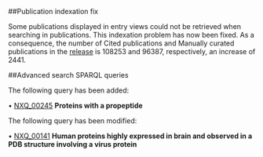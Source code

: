 ##Publication indexation fix

Some publications displayed in entry views could not be retrieved when searching in publications. This indexation problem has now been fixed. As a consequence, the number of Cited publications and Manually curated publications in the [release](../about/statistics) is 108253 and 96387, respectively, an increase of 2441.

##Advanced search SPARQL queries

The following query has been added:

•	[NXQ\_00245]( ../proteins/search?mode=advanced&queryId=NXQ_00245) **Proteins with a propeptide**

The following query has been modified:

•	[NXQ\_00141]( ../proteins/search?mode=advanced&queryId=NXQ_00141) **Human proteins highly expressed in brain and observed in a PDB structure involving a virus protein**

